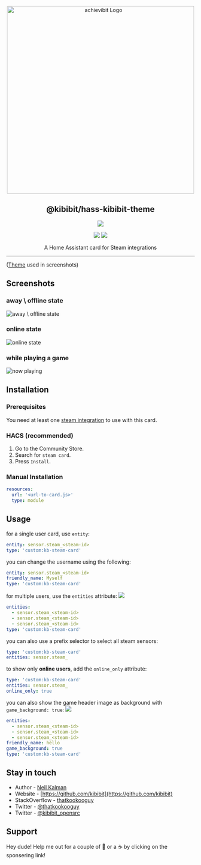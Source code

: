 <p align="center">
  <a href="https://github.com/Kibibit/kb-steam-card/" target="blank"><img src="https://thatkookooguy.github.io/https-assets/screenshots/kb-steam-card-logo.png" width="500" alt="achievibit Logo" />
  </a>
  <h2 align="center">
    @kibibit/hass-kibibit-theme
  </h2>
</p>
<p align="center">
  <a href="https://www.npmjs.com/package/@kibibit/kb-steam-card"><img src="https://img.shields.io/npm/v/@kibibit/kb-steam-card/latest.svg?style=for-the-badge&logo=npm&color=CB3837"></a>
</p>
<p align="center">
  <a href="https://github.com/hacs/integration"><img src="https://img.shields.io/badge/HACS-Default-orange.svg"></a>
  <a href="https://imgur.com/gallery/SQJNbWb"><img src="https://img.shields.io/badge/Screenshots-Click_Here-ff3860.svg"></a>
</p>
<p align="center">
  A Home Assistant card for Steam integrations
</p>
<hr>

([Theme](https://github.com/kibibit/hass-kibibit-theme) used in screenshots)

## Screenshots

### away \ offline state

![away \ offline state](https://thatkookooguy.github.io/https-assets/screenshots/kb-steam-card-offline.jpeg)

### online state

![online state](https://thatkookooguy.github.io/https-assets/screenshots/kb-steam-card-online.jpeg)

### while playing a game

![now playing](https://thatkookooguy.github.io/https-assets/screenshots/kb-steam-card-now-playing.jpeg)

## Installation

### Prerequisites
You need at least one [steam integration](https://www.home-assistant.io/integrations/steam_online/) to use with this card.

### HACS (recommended)

1. Go to the Community Store.
2. Search for `steam card`.
3. Press `Install`.

### Manual Installation

```yaml
resources:
  url: '<url-to-card.js>'
  type: module
```

## Usage

for a single user card, use `entity`:

```yaml
entity: sensor.steam_<steam-id>
type: 'custom:kb-steam-card'
```

you can change the username using the following:

```yaml
entity: sensor.steam_<steam-id>
friendly_name: Myself
type: 'custom:kb-steam-card'
```

for multiple users, use the `entities` attribute:
![](screenshots/multi.png)

```yaml
entities:
  - sensor.steam_<steam-id>
  - sensor.steam_<steam-id>
  - sensor.steam_<steam-id>
type: 'custom:kb-steam-card'
```

you can also use a prefix selector to select all steam sensors:

```yaml
type: 'custom:kb-steam-card'
entities: sensor.steam_
```

to show only **online users**, add the `online_only` attribute:

```yaml
type: 'custom:kb-steam-card'
entities: sensor.steam_
online_only: true
```

you can also show the game header image as background with `game_background: true`:
![](screenshots/game-bg.png)

```yaml
entities:
  - sensor.steam_<steam-id>
  - sensor.steam_<steam-id>
  - sensor.steam_<steam-id>
friendly_name: hello
game_background: true
type: 'custom:kb-steam-card'
```

## Stay in touch

- Author - [Neil Kalman](https://github.com/thatkookooguy)
- Website - [https://github.com/kibibit](https://github.com/kibibit)
- StackOverflow - [thatkookooguy](https://stackoverflow.com/users/1788884/thatkookooguy)
- Twitter - [@thatkookooguy](https://twitter.com/thatkookooguy)
- Twitter - [@kibibit_opensrc](https://twitter.com/kibibit_opensrc)

## Support

Hey dude! Help me out for a couple of :beers: or a :coffee: by clicking on the sponsering link!
